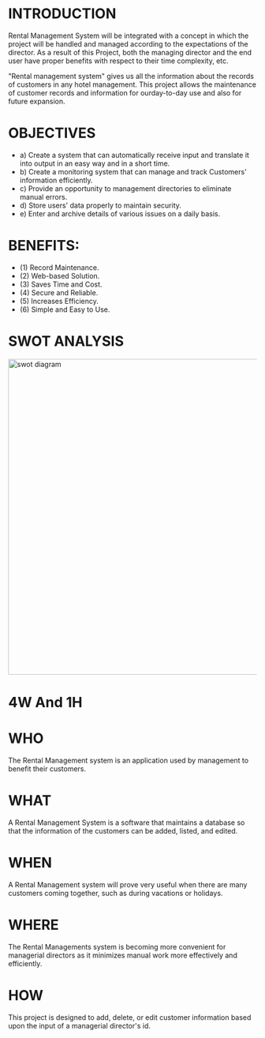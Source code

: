 # INTRODUCTION

  Rental Management System will be integrated with a concept in which the project will be handled and managed according to the expectations of the director. As a result of this Project, both the managing director and the end user have proper benefits with respect to their time complexity, etc.

  "Rental management system" gives us all the information about the records of customers in any hotel management. This project allows the maintenance of customer records and information for ourday-to-day use and also for future expansion.

# OBJECTIVES

  * a) Create a system that can automatically receive input and translate it into output in an easy   way and in a short time.
  * b) Create a monitoring system that can manage and track Customers' information efficiently.
  * c) Provide an opportunity to management directories to eliminate manual errors. 
  * d) Store users' data properly to maintain security. 
  * e) Enter and archive details of various issues on a daily basis.

# BENEFITS:
 
   * (1) Record Maintenance. 
   * (2) Web-based Solution. 
   * (3) Saves Time and Cost. 
   * (4) Secure and Reliable. 
   * (5) Increases Efficiency. 
   * (6) Simple and Easy to Use.

# SWOT ANALYSIS

  <img width="640" alt="swot diagram" src="https://user-images.githubusercontent.com/98865606/160998208-d9be6f28-2a07-4a56-94a6-4c153ccda3d9.png">

# 4W And 1H

 # WHO

   The Rental Management system is an application used by management to benefit their customers.
 
 # WHAT

   A Rental Management System is a software that maintains a database so that the information of the customers can be added, listed, and edited.

 # WHEN

   A Rental Management system will prove very useful when there are many customers coming together, such as during vacations or holidays.

 # WHERE
 
   The Rental Managements system is becoming more convenient for managerial directors as it minimizes manual work more effectively and efficiently.

 # HOW

   This project is designed to add, delete, or edit customer information based upon the input of a managerial director's id.
